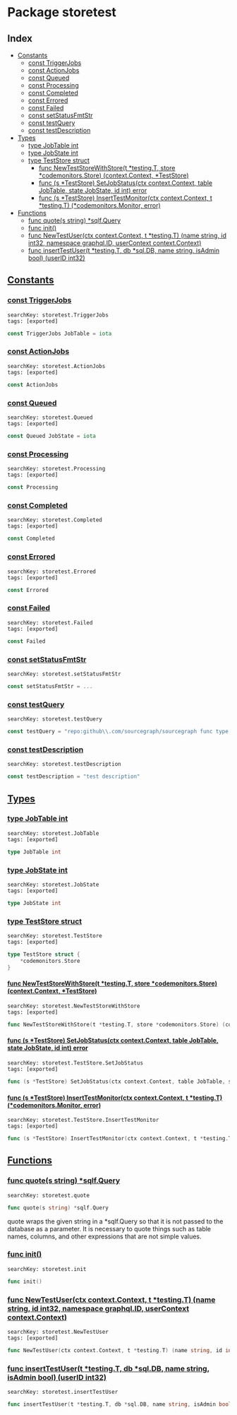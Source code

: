 # Package storetest

## Index

* [Constants](#const)
    * [const TriggerJobs](#TriggerJobs)
    * [const ActionJobs](#ActionJobs)
    * [const Queued](#Queued)
    * [const Processing](#Processing)
    * [const Completed](#Completed)
    * [const Errored](#Errored)
    * [const Failed](#Failed)
    * [const setStatusFmtStr](#setStatusFmtStr)
    * [const testQuery](#testQuery)
    * [const testDescription](#testDescription)
* [Types](#type)
    * [type JobTable int](#JobTable)
    * [type JobState int](#JobState)
    * [type TestStore struct](#TestStore)
        * [func NewTestStoreWithStore(t *testing.T, store *codemonitors.Store) (context.Context, *TestStore)](#NewTestStoreWithStore)
        * [func (s *TestStore) SetJobStatus(ctx context.Context, table JobTable, state JobState, id int) error](#TestStore.SetJobStatus)
        * [func (s *TestStore) InsertTestMonitor(ctx context.Context, t *testing.T) (*codemonitors.Monitor, error)](#TestStore.InsertTestMonitor)
* [Functions](#func)
    * [func quote(s string) *sqlf.Query](#quote)
    * [func init()](#init)
    * [func NewTestUser(ctx context.Context, t *testing.T) (name string, id int32, namespace graphql.ID, userContext context.Context)](#NewTestUser)
    * [func insertTestUser(t *testing.T, db *sql.DB, name string, isAdmin bool) (userID int32)](#insertTestUser)


## <a id="const" href="#const">Constants</a>

### <a id="TriggerJobs" href="#TriggerJobs">const TriggerJobs</a>

```
searchKey: storetest.TriggerJobs
tags: [exported]
```

```Go
const TriggerJobs JobTable = iota
```

### <a id="ActionJobs" href="#ActionJobs">const ActionJobs</a>

```
searchKey: storetest.ActionJobs
tags: [exported]
```

```Go
const ActionJobs
```

### <a id="Queued" href="#Queued">const Queued</a>

```
searchKey: storetest.Queued
tags: [exported]
```

```Go
const Queued JobState = iota
```

### <a id="Processing" href="#Processing">const Processing</a>

```
searchKey: storetest.Processing
tags: [exported]
```

```Go
const Processing
```

### <a id="Completed" href="#Completed">const Completed</a>

```
searchKey: storetest.Completed
tags: [exported]
```

```Go
const Completed
```

### <a id="Errored" href="#Errored">const Errored</a>

```
searchKey: storetest.Errored
tags: [exported]
```

```Go
const Errored
```

### <a id="Failed" href="#Failed">const Failed</a>

```
searchKey: storetest.Failed
tags: [exported]
```

```Go
const Failed
```

### <a id="setStatusFmtStr" href="#setStatusFmtStr">const setStatusFmtStr</a>

```
searchKey: storetest.setStatusFmtStr
```

```Go
const setStatusFmtStr = ...
```

### <a id="testQuery" href="#testQuery">const testQuery</a>

```
searchKey: storetest.testQuery
```

```Go
const testQuery = "repo:github\\.com/sourcegraph/sourcegraph func type:diff patternType:literal"
```

### <a id="testDescription" href="#testDescription">const testDescription</a>

```
searchKey: storetest.testDescription
```

```Go
const testDescription = "test description"
```

## <a id="type" href="#type">Types</a>

### <a id="JobTable" href="#JobTable">type JobTable int</a>

```
searchKey: storetest.JobTable
tags: [exported]
```

```Go
type JobTable int
```

### <a id="JobState" href="#JobState">type JobState int</a>

```
searchKey: storetest.JobState
tags: [exported]
```

```Go
type JobState int
```

### <a id="TestStore" href="#TestStore">type TestStore struct</a>

```
searchKey: storetest.TestStore
tags: [exported]
```

```Go
type TestStore struct {
	*codemonitors.Store
}
```

#### <a id="NewTestStoreWithStore" href="#NewTestStoreWithStore">func NewTestStoreWithStore(t *testing.T, store *codemonitors.Store) (context.Context, *TestStore)</a>

```
searchKey: storetest.NewTestStoreWithStore
tags: [exported]
```

```Go
func NewTestStoreWithStore(t *testing.T, store *codemonitors.Store) (context.Context, *TestStore)
```

#### <a id="TestStore.SetJobStatus" href="#TestStore.SetJobStatus">func (s *TestStore) SetJobStatus(ctx context.Context, table JobTable, state JobState, id int) error</a>

```
searchKey: storetest.TestStore.SetJobStatus
tags: [exported]
```

```Go
func (s *TestStore) SetJobStatus(ctx context.Context, table JobTable, state JobState, id int) error
```

#### <a id="TestStore.InsertTestMonitor" href="#TestStore.InsertTestMonitor">func (s *TestStore) InsertTestMonitor(ctx context.Context, t *testing.T) (*codemonitors.Monitor, error)</a>

```
searchKey: storetest.TestStore.InsertTestMonitor
tags: [exported]
```

```Go
func (s *TestStore) InsertTestMonitor(ctx context.Context, t *testing.T) (*codemonitors.Monitor, error)
```

## <a id="func" href="#func">Functions</a>

### <a id="quote" href="#quote">func quote(s string) *sqlf.Query</a>

```
searchKey: storetest.quote
```

```Go
func quote(s string) *sqlf.Query
```

quote wraps the given string in a *sqlf.Query so that it is not passed to the database as a parameter. It is necessary to quote things such as table names, columns, and other expressions that are not simple values. 

### <a id="init" href="#init">func init()</a>

```
searchKey: storetest.init
```

```Go
func init()
```

### <a id="NewTestUser" href="#NewTestUser">func NewTestUser(ctx context.Context, t *testing.T) (name string, id int32, namespace graphql.ID, userContext context.Context)</a>

```
searchKey: storetest.NewTestUser
tags: [exported]
```

```Go
func NewTestUser(ctx context.Context, t *testing.T) (name string, id int32, namespace graphql.ID, userContext context.Context)
```

### <a id="insertTestUser" href="#insertTestUser">func insertTestUser(t *testing.T, db *sql.DB, name string, isAdmin bool) (userID int32)</a>

```
searchKey: storetest.insertTestUser
```

```Go
func insertTestUser(t *testing.T, db *sql.DB, name string, isAdmin bool) (userID int32)
```

